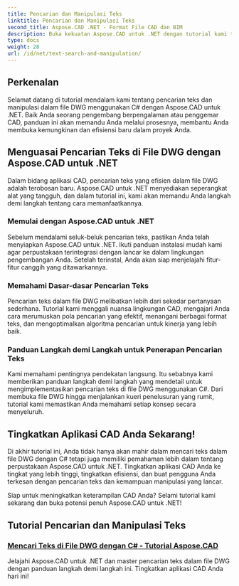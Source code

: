 ```yaml
---
title: Pencarian dan Manipulasi Teks
linktitle: Pencarian dan Manipulasi Teks
second_title: Aspose.CAD .NET - Format File CAD dan BIM
description: Buka kekuatan Aspose.CAD untuk .NET dengan tutorial kami tentang mencari teks dalam file DWG menggunakan C#. Tingkatkan keterampilan CAD Anda dan tingkatkan aplikasi Anda.
type: docs
weight: 28
url: /id/net/text-search-and-manipulation/
---
```


## Perkenalan

Selamat datang di tutorial mendalam kami tentang pencarian teks dan manipulasi dalam file DWG menggunakan C# dengan Aspose.CAD untuk .NET. Baik Anda seorang pengembang berpengalaman atau penggemar CAD, panduan ini akan memandu Anda melalui prosesnya, membantu Anda membuka kemungkinan dan efisiensi baru dalam proyek Anda.

## Menguasai Pencarian Teks di File DWG dengan Aspose.CAD untuk .NET

Dalam bidang aplikasi CAD, pencarian teks yang efisien dalam file DWG adalah terobosan baru. Aspose.CAD untuk .NET menyediakan seperangkat alat yang tangguh, dan dalam tutorial ini, kami akan memandu Anda langkah demi langkah tentang cara memanfaatkannya.

### Memulai dengan Aspose.CAD untuk .NET

Sebelum mendalami seluk-beluk pencarian teks, pastikan Anda telah menyiapkan Aspose.CAD untuk .NET. Ikuti panduan instalasi mudah kami agar perpustakaan terintegrasi dengan lancar ke dalam lingkungan pengembangan Anda. Setelah terinstal, Anda akan siap menjelajahi fitur-fitur canggih yang ditawarkannya.

### Memahami Dasar-dasar Pencarian Teks

Pencarian teks dalam file DWG melibatkan lebih dari sekedar pertanyaan sederhana. Tutorial kami menggali nuansa lingkungan CAD, mengajari Anda cara merumuskan pola pencarian yang efektif, menangani berbagai format teks, dan mengoptimalkan algoritma pencarian untuk kinerja yang lebih baik.

### Panduan Langkah demi Langkah untuk Penerapan Pencarian Teks

Kami memahami pentingnya pendekatan langsung. Itu sebabnya kami memberikan panduan langkah demi langkah yang mendetail untuk mengimplementasikan pencarian teks di file DWG menggunakan C#. Dari membuka file DWG hingga menjalankan kueri penelusuran yang rumit, tutorial kami memastikan Anda memahami setiap konsep secara menyeluruh. 

## Tingkatkan Aplikasi CAD Anda Sekarang!

Di akhir tutorial ini, Anda tidak hanya akan mahir dalam mencari teks dalam file DWG dengan C# tetapi juga memiliki pemahaman lebih dalam tentang perpustakaan Aspose.CAD untuk .NET. Tingkatkan aplikasi CAD Anda ke tingkat yang lebih tinggi, tingkatkan efisiensi, dan buat pengguna Anda terkesan dengan pencarian teks dan kemampuan manipulasi yang lancar.

Siap untuk meningkatkan keterampilan CAD Anda? Selami tutorial kami sekarang dan buka potensi penuh Aspose.CAD untuk .NET!
## Tutorial Pencarian dan Manipulasi Teks
### [Mencari Teks di File DWG dengan C# - Tutorial Aspose.CAD](./searching-text-in-dwg-files/)
Jelajahi Aspose.CAD untuk .NET dan master pencarian teks dalam file DWG dengan panduan langkah demi langkah ini. Tingkatkan aplikasi CAD Anda hari ini!
